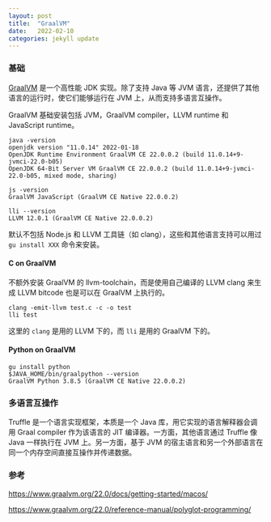 ```yaml
---
layout: post
title:  "GraalVM"
date:   2022-02-10
categories: jekyll update
---
```


### 基础

[GraalVM](https://www.graalvm.org) 是一个高性能 JDK 实现。除了支持 Java 等 JVM 语言，还提供了其他语言的运行时，使它们能够运行在 JVM 上，从而支持多语言互操作。

GraalVM 基础安装包括 JVM，GraalVM compiler，LLVM runtime 和 JavaScript runtime。

```
java -version
openjdk version "11.0.14" 2022-01-18
OpenJDK Runtime Environment GraalVM CE 22.0.0.2 (build 11.0.14+9-jvmci-22.0-b05)
OpenJDK 64-Bit Server VM GraalVM CE 22.0.0.2 (build 11.0.14+9-jvmci-22.0-b05, mixed mode, sharing)

js -version
GraalVM JavaScript (GraalVM CE Native 22.0.0.2)

lli --version
LLVM 12.0.1 (GraalVM CE Native 22.0.0.2)
```

默认不包括 Node.js 和 LLVM 工具链（如 clang），这些和其他语言支持可以用过 `gu install XXX` 命令来安装。

#### C on GraalVM

不额外安装 GraalVM 的 llvm-toolchain，而是使用自己编译的 LLVM clang 来生成 LLVM bitcode 也是可以在 GraalVM 上执行的。

```
clang -emit-llvm test.c -c -o test
lli test
```

这里的 `clang` 是用的 LLVM 下的，而 `lli` 是用的 GraalVM 下的。

#### Python on GraalVM

```
gu install python
$JAVA_HOME/bin/graalpython --version
GraalVM Python 3.8.5 (GraalVM CE Native 22.0.0.2)
```

### 多语言互操作

Truffle 是一个语言实现框架，本质是一个 Java 库，用它实现的语言解释器会调用 Graal compiler 作为该语言的 JIT 编译器。一方面，其他语言通过 Truffle 像 Java 一样执行在 JVM 上。另一方面，基于 JVM 的宿主语言和另一个外部语言在同一个内存空间直接互操作并传递数据。

### 参考

https://www.graalvm.org/22.0/docs/getting-started/macos/

https://www.graalvm.org/22.0/reference-manual/polyglot-programming/